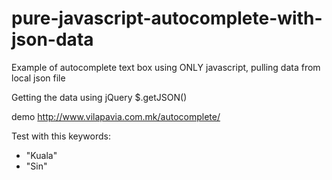 # pure-javascript-autocomplete-with-json-data
Example of autocomplete text box using ONLY javascript, pulling data from local json file

Getting the data using jQuery $.getJSON()

demo http://www.vilapavia.com.mk/autocomplete/

Test with this keywords: 
 - "Kuala"
 - "Sin"
